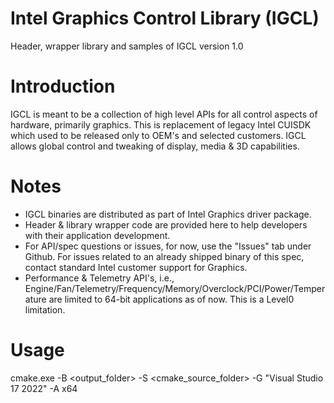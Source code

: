 # Intel Graphics Control Library (IGCL)
Header, wrapper library and samples of IGCL version 1.0
 

# Introduction
IGCL is meant to be a collection of high level APIs for all control aspects of hardware, primarily graphics. This is replacement of legacy Intel CUISDK which used to be released only to OEM's and selected customers. IGCL allows global control and tweaking of display, media & 3D capabilities.

# Notes
* IGCL binaries are distributed as part of Intel Graphics driver package.
* Header & library wrapper code are provided here to help developers with their application development.
* For API/spec questions or issues, for now, use the "Issues" tab under Github. For issues related to an already shipped binary of this spec, contact standard Intel customer support for Graphics.
* Performance & Telemetry API's, i.e., Engine/Fan/Telemetry/Frequency/Memory/Overclock/PCI/Power/Temperature are limited to 64-bit applications as of now. This is a Level0 limitation.

# Usage 
cmake.exe -B <output_folder> -S <cmake_source_folder> -G "Visual Studio 17 2022" -A x64

